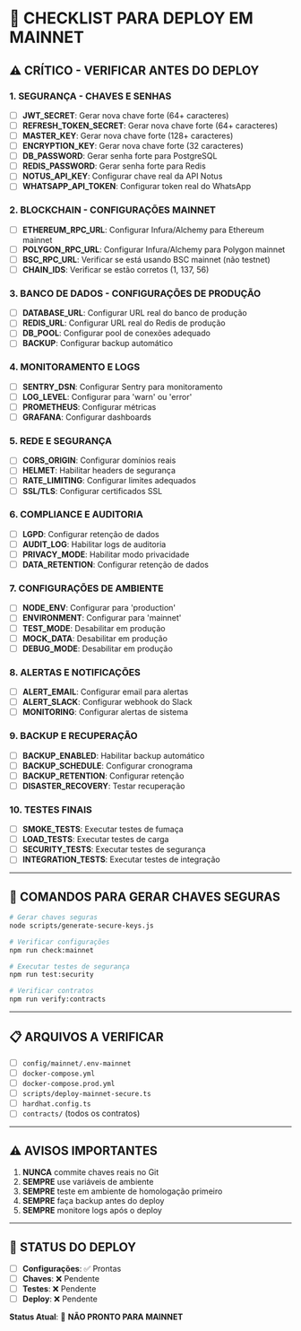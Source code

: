 # 🔐 CHECKLIST PARA DEPLOY EM MAINNET

## ⚠️ **CRÍTICO - VERIFICAR ANTES DO DEPLOY**

### **1. SEGURANÇA - CHAVES E SENHAS**
- [ ] **JWT_SECRET**: Gerar nova chave forte (64+ caracteres)
- [ ] **REFRESH_TOKEN_SECRET**: Gerar nova chave forte (64+ caracteres)
- [ ] **MASTER_KEY**: Gerar nova chave forte (128+ caracteres)
- [ ] **ENCRYPTION_KEY**: Gerar nova chave forte (32 caracteres)
- [ ] **DB_PASSWORD**: Gerar senha forte para PostgreSQL
- [ ] **REDIS_PASSWORD**: Gerar senha forte para Redis
- [ ] **NOTUS_API_KEY**: Configurar chave real da API Notus
- [ ] **WHATSAPP_API_TOKEN**: Configurar token real do WhatsApp

### **2. BLOCKCHAIN - CONFIGURAÇÕES MAINNET**
- [ ] **ETHEREUM_RPC_URL**: Configurar Infura/Alchemy para Ethereum mainnet
- [ ] **POLYGON_RPC_URL**: Configurar Infura/Alchemy para Polygon mainnet
- [ ] **BSC_RPC_URL**: Verificar se está usando BSC mainnet (não testnet)
- [ ] **CHAIN_IDS**: Verificar se estão corretos (1, 137, 56)

### **3. BANCO DE DADOS - CONFIGURAÇÕES DE PRODUÇÃO**
- [ ] **DATABASE_URL**: Configurar URL real do banco de produção
- [ ] **REDIS_URL**: Configurar URL real do Redis de produção
- [ ] **DB_POOL**: Configurar pool de conexões adequado
- [ ] **BACKUP**: Configurar backup automático

### **4. MONITORAMENTO E LOGS**
- [ ] **SENTRY_DSN**: Configurar Sentry para monitoramento
- [ ] **LOG_LEVEL**: Configurar para 'warn' ou 'error'
- [ ] **PROMETHEUS**: Configurar métricas
- [ ] **GRAFANA**: Configurar dashboards

### **5. REDE E SEGURANÇA**
- [ ] **CORS_ORIGIN**: Configurar domínios reais
- [ ] **HELMET**: Habilitar headers de segurança
- [ ] **RATE_LIMITING**: Configurar limites adequados
- [ ] **SSL/TLS**: Configurar certificados SSL

### **6. COMPLIANCE E AUDITORIA**
- [ ] **LGPD**: Configurar retenção de dados
- [ ] **AUDIT_LOG**: Habilitar logs de auditoria
- [ ] **PRIVACY_MODE**: Habilitar modo privacidade
- [ ] **DATA_RETENTION**: Configurar retenção de dados

### **7. CONFIGURAÇÕES DE AMBIENTE**
- [ ] **NODE_ENV**: Configurar para 'production'
- [ ] **ENVIRONMENT**: Configurar para 'mainnet'
- [ ] **TEST_MODE**: Desabilitar em produção
- [ ] **MOCK_DATA**: Desabilitar em produção
- [ ] **DEBUG_MODE**: Desabilitar em produção

### **8. ALERTAS E NOTIFICAÇÕES**
- [ ] **ALERT_EMAIL**: Configurar email para alertas
- [ ] **ALERT_SLACK**: Configurar webhook do Slack
- [ ] **MONITORING**: Configurar alertas de sistema

### **9. BACKUP E RECUPERAÇÃO**
- [ ] **BACKUP_ENABLED**: Habilitar backup automático
- [ ] **BACKUP_SCHEDULE**: Configurar cronograma
- [ ] **BACKUP_RETENTION**: Configurar retenção
- [ ] **DISASTER_RECOVERY**: Testar recuperação

### **10. TESTES FINAIS**
- [ ] **SMOKE_TESTS**: Executar testes de fumaça
- [ ] **LOAD_TESTS**: Executar testes de carga
- [ ] **SECURITY_TESTS**: Executar testes de segurança
- [ ] **INTEGRATION_TESTS**: Executar testes de integração

---

## 🚨 **COMANDOS PARA GERAR CHAVES SEGURAS**

```bash
# Gerar chaves seguras
node scripts/generate-secure-keys.js

# Verificar configurações
npm run check:mainnet

# Executar testes de segurança
npm run test:security

# Verificar contratos
npm run verify:contracts
```

---

## 📋 **ARQUIVOS A VERIFICAR**

- [ ] `config/mainnet/.env-mainnet`
- [ ] `docker-compose.yml`
- [ ] `docker-compose.prod.yml`
- [ ] `scripts/deploy-mainnet-secure.ts`
- [ ] `hardhat.config.ts`
- [ ] `contracts/` (todos os contratos)

---

## ⚠️ **AVISOS IMPORTANTES**

1. **NUNCA** commite chaves reais no Git
2. **SEMPRE** use variáveis de ambiente
3. **SEMPRE** teste em ambiente de homologação primeiro
4. **SEMPRE** faça backup antes do deploy
5. **SEMPRE** monitore logs após o deploy

---

## 🎯 **STATUS DO DEPLOY**

- [ ] **Configurações**: ✅ Prontas
- [ ] **Chaves**: ❌ Pendente
- [ ] **Testes**: ❌ Pendente
- [ ] **Deploy**: ❌ Pendente

**Status Atual**: 🔴 **NÃO PRONTO PARA MAINNET**
